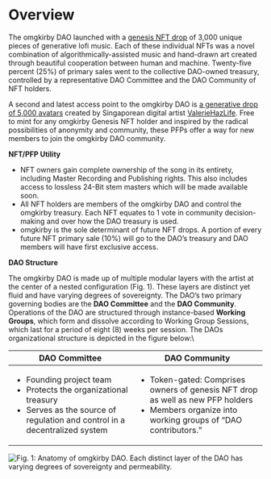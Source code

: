 # Overview

The omgkirby DAO launched with a [genesis NFT drop](https://www.notables.co/gallery/omgkirby) of 3,000 unique pieces of generative lofi music. Each of these individual NFTs was a novel combination of algorithmically-assisted music and hand-drawn art created through beautiful cooperation between human and machine. Twenty-five percent (25%) of primary sales went to the collective DAO-owned treasury, controlled by a representative DAO Committee and the DAO Community of NFT holders.

A second and latest access point to the omgkirby DAO is [a generative drop of 5,000 avatars](https://mirror.xyz/omgkirby.eth/Xjbm1pq-9mJF7gx-tvx3zUp\_s4B3LCL89vmuPCYMENY) created by Singaporean digital artist [ValerieHazLife](https://www.instagram.com/valeriehazlife/?hl=en). Free to mint for any omgkirby Genesis NFT holder and inspired by the radical possibilities of anonymity and community, these PFPs offer a way for new members to join the omgkirby DAO community.

**NFT/PFP Utility**

* NFT owners gain complete ownership of the song in its entirety, including Master Recording and Publishing rights. This also includes access to lossless 24-Bit stem masters which will be made available soon.
* All NFT holders are members of the omgkirby DAO and control the omgkirby treasury. Each NFT equates to 1 vote in community decision-making and over how the DAO treasury is used.
* omgkirby is the sole determinant of future NFT drops. A portion of every future NFT primary sale (10%) will go to the DAO’s treasury and DAO members will have first exclusive access.

**DAO Structure**

The omgkirby DAO is made up of multiple modular layers with the artist at the center of a nested configuration (Fig. 1). These layers are distinct yet fluid and have varying degrees of sovereignty. The DAO’s two primary governing bodies are the **DAO Committee** and the **DAO Community**. Operations of the DAO are structured through instance-based **Working Groups**, which form and dissolve according to Working Group Sessions, which last for a period of eight (8) weeks per session. The DAOs organizational structure is depicted in the figure below:\


| **DAO Committee**                                                                                                                                                     | **DAO Community**                                                                                                                                                  |
| --------------------------------------------------------------------------------------------------------------------------------------------------------------------- | ------------------------------------------------------------------------------------------------------------------------------------------------------------------ |
| <ul><li>Founding project team</li><li>Protects the organizational treasury</li><li>Serves as the source of regulation and control in a decentralized system</li></ul> | <ul><li>Token-gated: Comprises owners of genesis NFT drop as well as new PFP holders</li><li>Members organize into working groups of “DAO contributors.”</li></ul> |

![Fig. 1: Anatomy of omgkirby DAO. Each distinct layer of the DAO has varying degrees of sovereignty and permeability.](../../.gitbook/assets/spaces\_oZuPnhy0BcYUBXlH0KmU\_uploads\_CjGz93HAMKMGwykbdWdi\_0.png)

